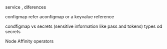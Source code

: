 service , diferences 

configmap refer aconfigmap or a keyvalue reference

condfigmap vs secrets (sensitive information like pass and tokens) types od secrets

Node Affinity operators

